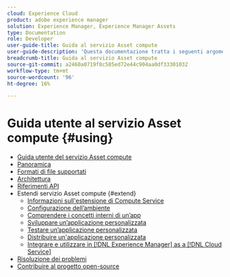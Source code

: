 ```yaml
---
cloud: Experience Cloud
product: adobe experience manager
solution: Experience Manager, Experience Manager Assets
type: Documentation
role: Developer
user-guide-title: Guida al servizio Asset compute
user-guide-description: 'Questa documentazione tratta i seguenti argomenti: [!DNL Asset Compute Service] attività quali sviluppo, gestione, distribuzione e risoluzione dei problemi relativi al codice personalizzato.'
breadcrumb-title: Guida al servizio Asset compute
source-git-commit: a2460a0719f8c585ed72e44c904aa0df33301032
workflow-type: tm+mt
source-wordcount: '96'
ht-degree: 16%

---
```



# Guida utente al servizio Asset compute {#using}

+ [Guida utente del servizio Asset compute](home.md)
+ [Panoramica](introduction.md)
+ [Formati di file supportati](https://experienceleague.adobe.com/docs/experience-manager-cloud-service/assets/file-format-support.html)
+ [Architettura](architecture.md)
+ [Riferimenti API](api.md)
+ Estendi servizio Asset compute {#extend}
   + [Informazioni sull&#39;estensione di Compute Service](understand-extensibility.md)
   + [Configurazione dell’ambiente](setup-environment.md)
   + [Comprendere i concetti interni di un’app](custom-application-internals.md)
   + [Sviluppare un’applicazione personalizzata](develop-custom-application.md)
   + [Testare un’applicazione personalizzata](test-custom-application.md)
   + [Distribuire un&#39;applicazione personalizzata](deploy-custom-application.md)
   + [Integrare e utilizzare in [!DNL Experience Manager] as a [!DNL Cloud Service]](https://experienceleague.adobe.com/docs/experience-manager-cloud-service/assets/asset-microservices-overview.html?lang=it)
+ [Risoluzione dei problemi](troubleshooting.md)
+ [Contribuire al progetto open-source](contribute-to-compute-service.md)
